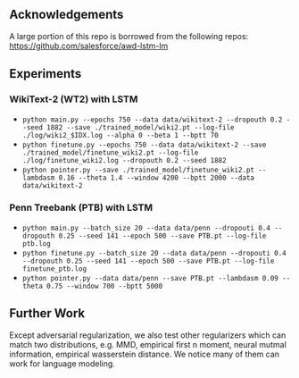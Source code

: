 ## Acknowledgements

A large portion of this repo is borrowed from the following repos: https://github.com/salesforce/awd-lstm-lm

## Experiments

### WikiText-2 (WT2) with LSTM

+ `python main.py --epochs 750 --data data/wikitext-2 --dropouth 0.2 --seed 1882 --save ./trained_model/wiki2.pt --log-file ./log/wiki2_$IDX.log --alpha 0 --beta 1 --bptt 70`
+ `python finetune.py --epochs 750 --data data/wikitext-2 --save ./trained_model/finetune_wiki2.pt --log-file ./log/finetune_wiki2.log --dropouth 0.2 --seed 1882`
+ `python pointer.py --save ./trained_model/finetune_wiki2.pt --lambdasm 0.16 --theta 1.4 --window 4200 --bptt 2000 --data data/wikitext-2`

### Penn Treebank (PTB) with LSTM

+ `python main.py --batch_size 20 --data data/penn --dropouti 0.4 --dropouth 0.25 --seed 141 --epoch 500 --save PTB.pt --log-file ptb.log`
+ `python finetune.py --batch_size 20 --data data/penn --dropouti 0.4 --dropouth 0.25 --seed 141 --epoch 500 --save PTB.pt --log-file finetune_ptb.log`
+ `python pointer.py --data data/penn --save PTB.pt --lambdasm 0.09 --theta 0.75 --window 700 --bptt 5000`

## Further Work

Except adversarial regularization, we also test other regularizers which can match two distributions, e.g. MMD, empirical first n moment, neural mutmal information, empirical wasserstein distance. We notice many of them can work for language modeling. 

